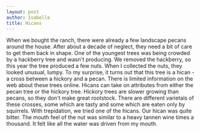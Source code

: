 ```yaml
---
layout: post
author: Isabella
title: Hicans
---
```


When we bought the ranch, there were already a few landscape pecans around the house. After about a decade of neglect, they need a bit of care to get them back in shape. One of the youngest trees was being crowded by a hackberry tree and wasn't producing. We removed the hackberry, so this year the tree produced a few nuts. When I collected the nuts, they looked unusual, lumpy. To my surprise, it turns out that this tree is a hican - a cross between a hickory and a pecan. There is limited information on the web about these trees online. Hicans can take on attributes from either the pecan tree or the hickory tree. Hickory trees are slower growing than pecans, so they don't make great rootstock. There are different varietals of these crosses, some which are tasty and some which are eaten only by squirrels. With trepidation, we tried one of the hicans. Our hican was quite bitter. The mouth feel of the nut was similar to a heavy tannen wine times a thousand. It felt like all the water was driven from my mouth. 
